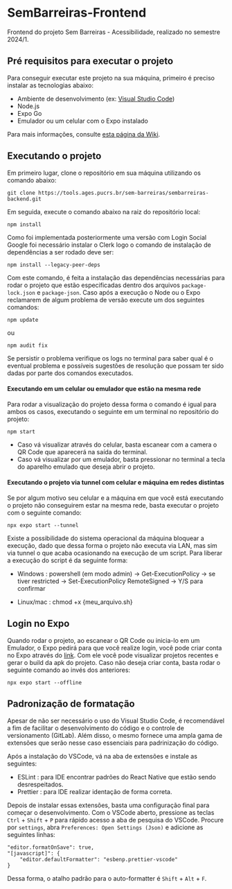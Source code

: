 # SemBarreiras-Frontend

Frontend do projeto Sem Barreiras - Acessibilidade, realizado no semestre 2024/1.

## Pré requisitos para executar o projeto

Para conseguir executar este projeto na sua máquina, primeiro é preciso instalar as tecnologias abaixo:

- Ambiente de desenvolvimento (ex: [Visual Studio Code](https://code.visualstudio.com/))
- Node.js
- Expo Go
- Emulador ou um celular com o Expo instalado

Para mais informações, consulte [esta página da Wiki](https://tools.ages.pucrs.br/sem-barreiras/wiki/-/wikis/configuracao).

## Executando o projeto

Em primeiro lugar, clone o repositório em sua máquina utilizando os comando abaixo:

```shell
git clone https://tools.ages.pucrs.br/sem-barreiras/sembarreiras-backend.git
```

Em seguida, execute o comando abaixo na raiz do repositório local:

```
npm install
```
Como foi implementada posteriormente uma versão com Login Social Google foi necessário instalar o Clerk logo o comando de instalação de dependências a ser rodado deve ser:
```
npm install --legacy-peer-deps
```

Com este comando, é feita a instalação das dependências necessárias para rodar o projeto que estão especificadas dentro dos arquivos `package-lock.json` e `package-json`. Caso após a execução o Node ou o Expo reclamarem de algum problema de versão execute um dos seguintes comandos:

```
npm update
```

ou

```
npm audit fix
```

Se persistir o problema verifique os logs no terminal para saber qual é o eventual problema e possíveis sugestões de resolução que possam ter sido dadas por parte dos comandos executados.

#### Executando em um celular ou emulador que estão na mesma rede

Para rodar a visualização do projeto dessa forma o comando é igual para ambos os casos, executando o seguinte em um terminal no repositório do projeto:

```
npm start
```

- Caso vá visualizar através do celular, basta escanear com a camera o QR Code que aparecerá na saída do terminal.
- Caso vá visualizar por um emulador, basta pressionar no terminal a tecla do aparelho emulado que deseja abrir o projeto.

#### Executando o projeto via tunnel com celular e máquina em redes distintas

Se por algum motivo seu celular e a máquina em que você está executando o projeto não conseguirem estar na mesma rede, basta executar o projeto com o seguinte comando:

```
npx expo start --tunnel
```

Existe a possibilidade do sistema operacional da máquina bloquear a execução, dado que dessa forma o projeto não executa via LAN, mas sim via tunnel o que acaba ocasionando na execução de um script. Para liberar a execução do script é da seguinte forma:

- Windows : powershell (em modo admin) -> Get-ExecutionPolicy -> se tiver restricted -> Set-ExecutionPolicy RemoteSigned -> Y/S para confirmar

- Linux/mac : chmod +x {meu_arquivo.sh}

## Login no Expo

Quando rodar o projeto, ao escanear o QR Code ou inicia-lo em um Emulador, o Expo pedirá para que você realize login, você pode criar conta no Expo através do [link](https://expo.dev/singup). Com ele você pode visualizar projetos recentes e gerar o build da apk do projeto. Caso não deseja criar conta, basta rodar o seguinte comando ao invés dos anteriores:

```
npx expo start --offline
```

## Padronização de formatação

Apesar de não ser necessário o uso do Visual Studio Code, é recomendável a fim de facilitar o desenvolvimento do código e o controle de versionamento (GitLab). Além disso, o mesmo fornece uma ampla gama de extensões que serão nesse caso essenciais para padrinização do código.

Após a instalação do VSCode, vá na aba de extensões e instale as seguintes:

- ESLint : para IDE encontrar padrões do React Native que estão sendo desrespeitados.
- Prettier : para IDE realizar identação de forma correta.

Depois de instalar essas extensões, basta uma configuração final para começar o desenvolvimento. Com o VSCode aberto, pressione as teclas `Ctrl` + `Shift` + `P` para rápido acesso a aba de pesquisa do VSCode. Procure por `settings`, abra `Preferences: Open Settings (Json)` e adicione as seguintes linhas:
```
"editor.formatOnSave": true,
"[javascript]": {
    "editor.defaultFormatter": "esbenp.prettier-vscode"
}
```

Dessa forma, o atalho padrão para o auto-formatter é `Shift` + `Alt` + `F`.
